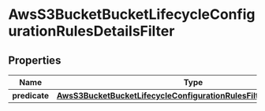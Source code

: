 

# AwsS3BucketBucketLifecycleConfigurationRulesDetailsFilter


## Properties

| Name | Type | Description | Notes |
|------------ | ------------- | ------------- | -------------|
|**predicate** | [**AwsS3BucketBucketLifecycleConfigurationRulesFilterDetailsPredicate**](AwsS3BucketBucketLifecycleConfigurationRulesFilterDetailsPredicate.md) |  |  [optional] |



